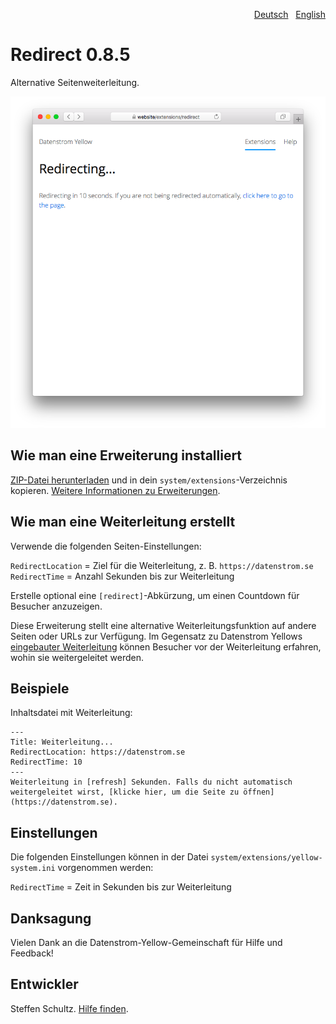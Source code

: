 <p align="right"><a href="README-de.md">Deutsch</a> &nbsp; <a href="README.md">English</a></p>

# Redirect 0.8.5

Alternative Seitenweiterleitung.

<p align="center"><img src="redirect-screenshot.png?raw=true" alt="Bildschirmfoto"></p>

## Wie man eine Erweiterung installiert

[ZIP-Datei herunterladen](https://github.com/datenstrom/yellow-extensions/raw/main/downloads/redirect.zip) und in dein `system/extensions`-Verzeichnis kopieren. [Weitere Informationen zu Erweiterungen](https://github.com/annaesvensson/yellow-update/tree/main/README-de.md).

## Wie man eine Weiterleitung erstellt

Verwende die folgenden Seiten-Einstellungen: 

`RedirectLocation` = Ziel für die Weiterleitung, z. B. `https://datenstrom.se`  
`RedirectTime` = Anzahl Sekunden bis zur Weiterleitung  

Erstelle optional eine `[redirect]`-Abkürzung, um einen Countdown für Besucher anzuzeigen. 

Diese Erweiterung stellt eine alternative Weiterleitungsfunktion auf andere Seiten oder URLs zur Verfügung. Im Gegensatz zu Datenstrom Yellows [eingebauter Weiterleitung](https://github.com/annaesvensson/yellow-core/tree/main/README-de.md) können Besucher vor der Weiterleitung erfahren, wohin sie weitergeleitet werden. 

## Beispiele

Inhaltsdatei mit Weiterleitung:

```
---
Title: Weiterleitung...
RedirectLocation: https://datenstrom.se
RedirectTime: 10
---
Weiterleitung in [refresh] Sekunden. Falls du nicht automatisch weitergeleitet wirst, [klicke hier, um die Seite zu öffnen](https://datenstrom.se).
```

## Einstellungen

Die folgenden Einstellungen können in der Datei `system/extensions/yellow-system.ini` vorgenommen werden:

`RedirectTime` = Zeit in Sekunden bis zur Weiterleitung  

## Danksagung

Vielen Dank an die Datenstrom-Yellow-Gemeinschaft für Hilfe und Feedback!

## Entwickler

Steffen Schultz. [Hilfe finden](https://datenstrom.se/de/yellow/help/).
